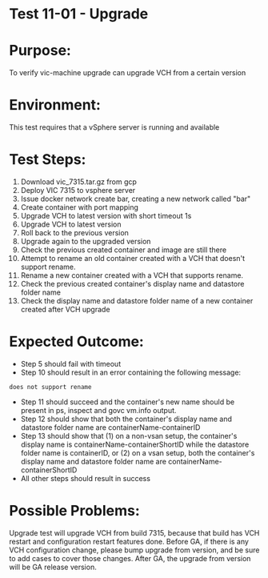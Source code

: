 Test 11-01 - Upgrade
=======

# Purpose:
To verify vic-machine upgrade can upgrade VCH from a certain version

# Environment:
This test requires that a vSphere server is running and available

# Test Steps:
1. Download vic_7315.tar.gz from gcp
2. Deploy VIC 7315 to vsphere server
3. Issue docker network create bar, creating a new network called "bar"
4. Create container with port mapping
5. Upgrade VCH to latest version with short timeout 1s
6. Upgrade VCH to latest version
7. Roll back to the previous version
8. Upgrade again to the upgraded version
9. Check the previous created container and image are still there
10. Attempt to rename an old container created with a VCH that doesn't support rename.
11. Rename a new container created with a VCH that supports rename.
12. Check the previous created container's display name and datastore folder name
13. Check the display name and datastore folder name of a new container created after VCH upgrade

# Expected Outcome:
* Step 5 should fail with timeout
* Step 10 should result in an error containing the following message:
```
does not support rename
```
* Step 11 should succeed and the container's new name should be present in ps, inspect and govc vm.info output.
* Step 12 should show that both the container's display name and datastore folder name are containerName-containerID
* Step 13 should show that (1) on a non-vsan setup, the container's display name is containerName-containerShortID while the datastore folder name is containerID, or (2) on a vsan setup, both the container's display name and datastore folder name are containerName-containerShortID
* All other steps should result in success

# Possible Problems:
Upgrade test will upgrade VCH from build 7315, because that build has VCH restart and configuration restart features done.
Before GA, if there is any VCH configuration change, please bump upgrade from version, and be sure to add cases to cover those changes.
After GA, the upgrade from version will be GA release version.
